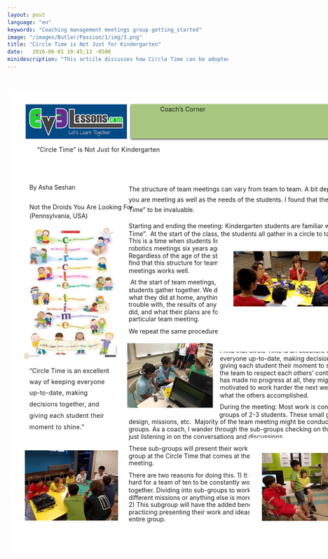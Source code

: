 ```yaml
---
layout: post
language: "en"
keywords: "Coaching management meetings group getting_started"
image: "/images/Butler/Passion/1/img/3.png"
title: "Circle Time is Not Just for Kindergarten"
date:   2016-06-01 19:45:13 -0500
minidescription: "This artcile discusses how Circle Time can be adopted at FIRST LEGO League team meetings."
---
```

﻿<?xml version="1.0" encoding="utf-8"?>
<html xml:lang="en" lang="en" xmlns="http://www.w3.org/1999/xhtml">
  <head>
    <meta http-equiv="Content-Style-Type" content="text/css" />
    <title>hquRB44H</title>
    <link rel="stylesheet" type="text/css" href="/coachcorner/hquRB44H/hquRB44H.css" />
    <!--[if IE]><script type="text/javascript" src="/coachcorner/hquRB44H/excanvas-compiled.js"></script><![endif]-->
    <script type="text/javascript" src="/coachcorner/hquRB44H/hquRB44H.js"> </script>
  </head>
  <body>
    <div style="margin:1ex;">
      <div style="width:100%">
        <!--<table style="border:0;width:100%;">
          <tbody>
            <tr>
              <td bgcolor="eeeeee" align="right">
                <font face="arial,sans-serif">
                  <b>Page 1</b>
                </font>
              </td>
            </tr>
          </tbody>
        </table>-->
      </div>
      <div style="position:relative;width:612pt;height:792pt;">
        <div style="position:absolute;left:0pt;top:0pt;width:100%;height:100%;clip:rect(0pt,612pt,792pt,0pt);" class="fmt-4"><span class="fmt-1" style="white-space:pre;"><div style="position:absolute;top:95.068pt;left:45pt;z-index:6;letter-spacing:.012em;">“Circle Time” is Not Just for Kindergarten</div></span><img style="position:absolute;left:25pt;top:24pt;width:174pt;height:60.0003pt;z-index:2;" src="/coachcorner/hquRB44H/34ce081c00d8291c7f76c5dffde88a41.png" alt="Image_8_0" /><span class="fmt-7" style="white-space:pre;"><div style="position:absolute;top:159.97pt;left:32pt;z-index:51;letter-spacing:-.012em;">By Asha Seshan </div></span><span class="fmt-8" style="white-space:pre;"><div style="position:absolute;top:193.38pt;left:32pt;z-index:53;letter-spacing:.007em;">Not the Droids You Are Looking For<span class="fmt-9"> </span></div></span><span class="fmt-8" style="white-space:pre;"><div style="position:absolute;top:208.38pt;left:32pt;z-index:54;letter-spacing:-.006em;">(Pennsylvania, USA)</div></span><img style="position:absolute;left:22pt;top:234pt;width:161pt;height:227pt;z-index:65;" src="/coachcorner/hquRB44H/0a8c86518aac804ccd642cfb9cc8ded4.png" alt="Image_28_0" /><span class="fmt-10" style="white-space:pre;"><div style="position:absolute;top:473.17pt;left:32pt;z-index:55;letter-spacing:.008em;">“Circle Time is an excellent </div></span><span class="fmt-10" style="white-space:pre;"><div style="position:absolute;top:492.17pt;left:32pt;z-index:56;letter-spacing:.018em;">way of keeping everyone </div></span><span class="fmt-10" style="white-space:pre;"><div style="position:absolute;top:511.17pt;left:32pt;z-index:57;letter-spacing:.022em;">up-to-date, making </div></span><span class="fmt-10" style="white-space:pre;"><div style="position:absolute;top:530.17pt;left:32pt;z-index:58;letter-spacing:.015em;">decisions together, and </div></span><span class="fmt-10" style="white-space:pre;"><div style="position:absolute;top:550.17pt;left:32pt;z-index:59;letter-spacing:.02em;">giving each student their </div></span><span class="fmt-10" style="white-space:pre;"><div style="position:absolute;top:569.17pt;left:32pt;z-index:60;letter-spacing:.024em;">moment to shine.”</div></span><img style="position:absolute;left:202.5pt;top:22.4pt;width:387.01pt;height:65.1599pt;z-index:3;" src="/coachcorner/hquRB44H/6e47e8984368606f6e063300aba4e4d7.png" alt="Image_10_0" /><span class="fmt-0" style="white-space:pre;"><div style="position:absolute;top:26.24pt;left:256pt;z-index:5;letter-spacing:.005em;">Coach’s Corner</div></span><img style="position:absolute;left:205.5pt;top:23.56pt;width:381pt;height:60pt;z-index:4;" src="/coachcorner/hquRB44H/28101f4ded12d4d5997fcf141843fbd9.png" alt="__rendered_path__4" /><span class="fmt-2" style="white-space:pre;"><div style="position:absolute;top:163.2pt;left:202pt;z-index:7;letter-spacing:-.001em;">The structure of team meetings can vary from team to team. A bit depends upon where </div></span><span class="fmt-2" style="white-space:pre;"><div style="position:absolute;top:181.2pt;left:202pt;z-index:8;">you are meeting as well as the needs of the students. I found that the concept of “Circle </div></span><span class="fmt-2" style="white-space:pre;"><div style="position:absolute;top:198.2pt;left:202pt;z-index:10;letter-spacing:-.002em;">Time” to be invaluable. </div></span><span class="fmt-3" style="white-space:pre;"><div style="position:absolute;top:226.09pt;left:202pt;z-index:12;">Starting and ending the meeting: <span class="fmt-4">Kindergarten students are familiar with the term “Circle </span></div></span><span style="white-space:pre;"><div style="position:absolute;top:239.09pt;left:202pt;z-index:13;">Time”.  At the start of the class, the students all gather in a circle to talk, share, sing songs, etc. </div></span><img style="position:absolute;left:354pt;top:251pt;width:260pt;height:196pt;z-index:61;" src="/coachcorner/hquRB44H/d55d30bd39e4b6e50dd66398405bfd17.png" alt="Image_20_0" /><span style="white-space:pre;"><div style="position:absolute;top:251.09pt;left:202pt;z-index:14;">This is a time when students listen, learn, speak, watch and participate. I adopted this idea for </div></span><span style="white-space:pre;"><div style="position:absolute;top:264.09pt;left:202pt;z-index:15;">robotics meetings six years ago. </div></span><span style="white-space:pre;"><div style="position:absolute;top:277.09pt;left:202pt;z-index:16;">Regardless of the age of the students, I </div></span><span style="white-space:pre;"><div style="position:absolute;top:289.09pt;left:202pt;z-index:17;">find that this structure for teams </div></span><span style="white-space:pre;"><div style="position:absolute;top:302.09pt;left:202pt;z-index:18;">meetings works well.  </div></span><span style="white-space:pre;"><div style="position:absolute;top:322.09pt;left:202pt;z-index:19;letter-spacing:-.001em;"> At the start of team meetings, all the </div></span><span style="white-space:pre;"><div style="position:absolute;top:335.09pt;left:202pt;z-index:20;letter-spacing:-.004em;">students gather together. We discuss </div></span><span style="white-space:pre;"><div style="position:absolute;top:348.09pt;left:202pt;z-index:21;">what they did at home, anything they had </div></span><span style="white-space:pre;"><div style="position:absolute;top:360.09pt;left:202pt;z-index:22;">trouble with, the results of any work they </div></span><span style="white-space:pre;"><div style="position:absolute;top:373.09pt;left:202pt;z-index:23;">did, and what their plans are for this </div></span><span style="white-space:pre;"><div style="position:absolute;top:385.09pt;left:202pt;z-index:24;letter-spacing:.001em;">particular team meeting. </div></span><span style="white-space:pre;"><div style="position:absolute;top:406.09pt;left:202pt;z-index:25;">We repeat the same procedure at the end of the meeting. Students go around discussing what </div></span><span style="white-space:pre;"><div style="position:absolute;top:419.09pt;left:358pt;z-index:26;">they accomplished, problems and plans for next time. </div></span><img style="position:absolute;left:199pt;top:433pt;width:147pt;height:110pt;z-index:64;" src="/coachcorner/hquRB44H/afdfef391664969026ea27ea24b7be8c.png" alt="Image_26_0" /><span style="white-space:pre;"><div style="position:absolute;top:439.09pt;left:358pt;z-index:27;">I find that Circle Time is an excellent way of keeping </div></span><span style="white-space:pre;"><div style="position:absolute;top:452.09pt;left:358pt;z-index:28;">everyone up-to-date, making decisions together, and </div></span><span style="white-space:pre;"><div style="position:absolute;top:464.09pt;left:358pt;z-index:29;">giving each student their moment to shine. It is a way for </div></span><span style="white-space:pre;"><div style="position:absolute;top:477.09pt;left:358pt;z-index:30;letter-spacing:-.001em;">the team to respect each others’ contribution. If a student </div></span><span style="white-space:pre;"><div style="position:absolute;top:489.09pt;left:358pt;z-index:31;">has made no progress at all, they might even get </div></span><span style="white-space:pre;"><div style="position:absolute;top:502.09pt;left:358pt;z-index:32;">motivated to work harder the next week after hearing </div></span><span style="white-space:pre;"><div style="position:absolute;top:515.09pt;left:358pt;z-index:34;">what the others accomplished. </div></span><span class="fmt-5" style="white-space:pre;"><div style="position:absolute;top:535.09pt;left:358pt;z-index:36;">During the meeting: <span class="fmt-6">Most work is conducted in sub-</span></div></span><span class="fmt-6" style="white-space:pre;"><div style="position:absolute;top:548.09pt;left:357pt;z-index:37;">groups of 2-3 students. These small groups work on robot </div></span><span class="fmt-6" style="white-space:pre;"><div style="position:absolute;top:560.09pt;left:202pt;z-index:38;">design, missions, etc.  Majority of the team meeting might be conducted in these smaller sub-</div></span><span class="fmt-6" style="white-space:pre;"><div style="position:absolute;top:573.09pt;left:202pt;z-index:39;letter-spacing:-.001em;">groups. As a coach, I wander through the sub-groups checking on them occasionally, but mostly </div></span><span class="fmt-6" style="white-space:pre;"><div style="position:absolute;top:586.09pt;left:202pt;z-index:40;">just listening in on the conversations and discussions. </div></span><img style="position:absolute;left:409pt;top:595pt;width:209pt;height:157pt;z-index:63;" src="/coachcorner/hquRB44H/bc88e751bfa9bfe0ef046736096cd38e.png" alt="Image_24_0" /><span class="fmt-6" style="white-space:pre;"><div style="position:absolute;top:606.09pt;left:202pt;z-index:41;">These sub-groups will present their work to the larger </div></span><span class="fmt-6" style="white-space:pre;"><div style="position:absolute;top:619.09pt;left:202pt;z-index:42;letter-spacing:-.001em;">group at the Circle Time that comes at the end of the </div></span><span class="fmt-6" style="white-space:pre;"><div style="position:absolute;top:631.09pt;left:202pt;z-index:43;letter-spacing:.001em;">meeting. </div></span><span class="fmt-6" style="white-space:pre;"><div style="position:absolute;top:652.09pt;left:202pt;z-index:44;">There are two reasons for doing this. 1) It is very </div></span><span class="fmt-6" style="white-space:pre;"><div style="position:absolute;top:664.09pt;left:202pt;z-index:45;">hard for a team of ten to be constantly working </div></span><span class="fmt-6" style="white-space:pre;"><div style="position:absolute;top:677.09pt;left:202pt;z-index:46;letter-spacing:-.001em;">together. Dividing into sub-groups to work on </div></span><span class="fmt-6" style="white-space:pre;"><div style="position:absolute;top:690.09pt;left:202pt;z-index:47;">different missions or anything else is more efficient.  </div></span><span class="fmt-6" style="white-space:pre;"><div style="position:absolute;top:702.09pt;left:202pt;z-index:48;">2) This subgroup will have the added benefit of </div></span><span class="fmt-6" style="white-space:pre;"><div style="position:absolute;top:715.09pt;left:202pt;z-index:49;">practicing presenting their work and ideas to the </div></span><img style="position:absolute;left:0pt;top:0pt;width:612pt;height:792pt;z-index:1;" src="/coachcorner/hquRB44H/0b27ea17e3e3b3ba27cc233b8992d2cd.png" alt="__rendered_path__1" /><img style="position:absolute;left:24pt;top:616pt;width:160pt;height:120pt;z-index:62;" src="/coachcorner/hquRB44H/ee2e21095f21a848479432bb6c2af2ff.png" alt="Image_22_0" /><span class="fmt-6" style="white-space:pre;"><div style="position:absolute;top:727.09pt;left:202pt;z-index:50;">entire group.</div></span></div>
      </div>
    </div>
  </body>
</html>
